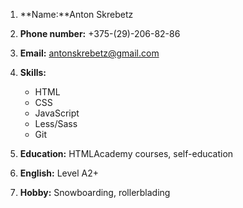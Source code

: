 1. **Name:**Anton Skrebetz
2. **Phone number:** +375-(29)-206-82-86
3. **Email:** antonskrebetz@gmail.com

4. **Skills:**
   * HTML
   * CSS
   * JavaScript
   * Less/Sass
   * Git
   
5. **Education:** HTMLAcademy courses, self-education
6. **English:** Level A2+
7. **Hobby:** Snowboarding, rollerblading
